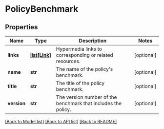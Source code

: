 # PolicyBenchmark

## Properties
Name | Type | Description | Notes
------------ | ------------- | ------------- | -------------
**links** | [**list[Link]**](Link.md) | Hypermedia links to corresponding or related resources. | [optional] 
**name** | **str** | The name of the policy&#39;s benchmark. | [optional] 
**title** | **str** | The title of the policy benchmark. | [optional] 
**version** | **str** | The version number of the benchmark that includes the policy. | [optional] 

[[Back to Model list]](../README.md#documentation-for-models) [[Back to API list]](../README.md#documentation-for-api-endpoints) [[Back to README]](../README.md)


